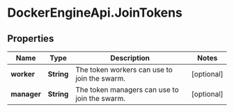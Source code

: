 # DockerEngineApi.JoinTokens

## Properties

Name | Type | Description | Notes
------------ | ------------- | ------------- | -------------
**worker** | **String** | The token workers can use to join the swarm.  | [optional] 
**manager** | **String** | The token managers can use to join the swarm.  | [optional] 


